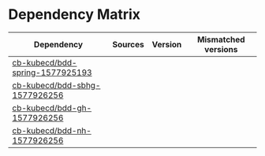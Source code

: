# Dependency Matrix

Dependency | Sources | Version | Mismatched versions
---------- | ------- | ------- | -------------------
[cb-kubecd/bdd-spring-1577925193](https://github.com/cb-kubecd/bdd-spring-1577925193.git) |  | []() | 
[cb-kubecd/bdd-sbhg-1577926256](https://github.com/cb-kubecd/bdd-sbhg-1577926256.git) |  | []() | 
[cb-kubecd/bdd-gh-1577926256](https://github.com/cb-kubecd/bdd-gh-1577926256.git) |  | []() | 
[cb-kubecd/bdd-nh-1577926256](https://github.com/cb-kubecd/bdd-nh-1577926256.git) |  | []() | 
